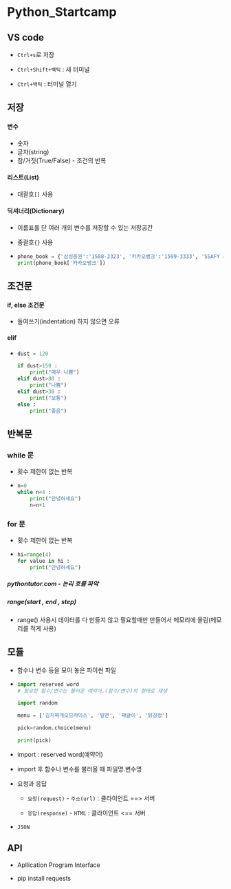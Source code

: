 # Python_Startcamp

## VS code

-  `Ctrl+s`로 저장 

- `Ctrl+Shift+백틱` : 새 터미널
- `Ctrl+백틱` : 터미널 열기



## 저장

#### 변수

- 숫자
- 글자(string)
- 참/거짓(True/False) - 조건의 반복

#### 리스트(List)

- 대괄호`[]` 사용

#### 딕셔너리(Dictionary)

- 이름표를 단 여러 개의 변수를 저장할 수 있는 저장공간

- 중괄호`{}` 사용

- ```python
  phone_book = {'삼성증권':'1588-2323', '카카오뱅크':'1599-3333', 'SSAFY 사무국':'02-3429-5196'}
  print(phone_book['카카오뱅크'])
  ```



## 조건문

#### if, else 조건문

- 들여쓰기(indentation) 하지 않으면 오류

#### elif

- ```python
  dust = 120
  
  if dust>150 :
      print("매우 나쁨")
  elif dust>80 : 
      print("나쁨")
  elif dust>30 : 
      print("보통")
  else :
      print("좋음")
  ```



## 반복문

### while 문

- 횟수 제한이 없는 반복

- ```python
  n=0
  while n<4 :
      print("안녕하세요")
      n=n+1
  ```

### for 문

- 횟수 제한이 없는 반복

- ```python
  hi=range(4)
  for value in hi :
      print("안녕하세요")
  ```

##### pythontutor.com - 논리 흐름 파악

##### range(start , end , step)

- range() 사용시 데이터를 다 만들지 않고 필요할때만 만들어서 메모리에 올림(메모리를 적게 사용)



## 모듈

- 함수나 변수 등을 모아 놓은 파이썬 파일

- ```python
  import reserved word
  # 필요한 함수/변수는 불러온 예악어.(함수/변수)의 형태로 재생
  
  import random
  
  menu = ['김치찌개오므라이스', '밀면', '짜글이', '닭강정']
  
  pick=random.choice(menu)
  
  print(pick)
  ```
  
- import  : reserved word(예약어)

- import 후 함수나 변수를 불러올 때 파일명.변수명

- 요청과 응답

  - `요청(request)` - `주소(url)` : 클라이언트 ==> 서버

  - `응답(response)` - `HTML` : 클라이언트 <== 서버


- `JSON` 

## API

- Apllication Program Interface

- pip install requests